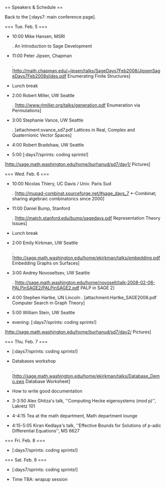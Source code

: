 == Speakers & Schedule ==

Back to the [:days7: main conference page].

=== Tue. Feb. 5 ===

 * 10:00 Mike Hansen, MSRI

    . An Introduction to Sage Development

 * 11:00 Peter Jipsen, Chapman

    . [http://math.chapman.edu/~jipsen/talks/SageDays7Feb2008/JipsenSageDays7Feb2008slides.pdf Enumerating Finite Structures]

 * Lunch break

 * 2:00 Robert Miller, UW Seattle

    . [http://www.rlmiller.org/talks/generation.pdf Enumeration via Permutations]

 * 3:00 Stephanie Vance, UW Seattle

    . [attachment:svance_sd7.pdf Lattices in Real, Complex and Quaternionic Vector Spaces]

 * 4:00 Robert Bradshaw, UW Seattle

 * 5:00 [:days7/sprints: coding sprints!]

[http://sage.math.washington.edu/home/burhanud/sd7/day1/ Pictures]

=== Wed. Feb. 6 ===

 * 10:00 Nicolas Thiery, UC Davis / Univ. Paris Sud

    . [http://mupad-combinat.sourceforge.net/#sage_days_7 *-Combinat; sharing algebraic combinatorics since 2000]


 * 11:00 Daniel Bump, Stanford 

     . [http://match.stanford.edu/bump/sagedays.pdf Representation Theory Issues]


 * Lunch break

 * 2:00 Emily Kirkman, UW Seattle

    . [http://sage.math.washington.edu/home/ekirkman/talks/embedding.pdf Embedding Graphs on Surfaces]

 * 3:00 Andrey Novoseltsev, UW Seattle

    . [http://sage.math.washington.edu/home/novoselt/talk-2008-02-06-PALPinSAGE2/PALPinSAGE2.pdf PALP in SAGE 2]

 * 4:00 Stephen Hartke, UN Lincoln
    . [attachment:Hartke_SAGE2008.pdf Computer Search in Graph Theory]

 * 5:00 William Stein, UW Seattle

 * evening: [:days7/sprints: coding sprints!]

[http://sage.math.washington.edu/home/burhanud/sd7/day2/ Pictures]

=== Thu. Feb. 7 ===

 * [:days7/sprints: coding sprints!]

 * Databases workshop

    . [http://sage.math.washington.edu/home/ekirkman/talks/Database_Demo.sws Database Worksheet]

 * How to write good documentation

 * 3-3:50 Alex Ghitza's talk, ''Computing Hecke eigensystems (mod p)'', Lakretz 101

 * 4-4:15 Tea at the math department, Math department lounge

 * 4:15-5:05 Kiran Kedlaya's talk, ''Effective Bounds for Solutions of p-adic Differential Equations'', MS 6627

=== Fri. Feb. 8 ===

 * [:days7/sprints: coding sprints!]

=== Sat. Feb. 9 ===

 * [:days7/sprints: coding sprints!]

 * Time TBA: wrapup session
